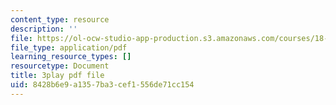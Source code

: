 ```yaml
---
content_type: resource
description: ''
file: https://ol-ocw-studio-app-production.s3.amazonaws.com/courses/18-01sc-single-variable-calculus-fall-2010/8428b6e9a1357ba3cef1556de71cc154_eHJuAByQf5A.pdf
file_type: application/pdf
learning_resource_types: []
resourcetype: Document
title: 3play pdf file
uid: 8428b6e9-a135-7ba3-cef1-556de71cc154
---
```

